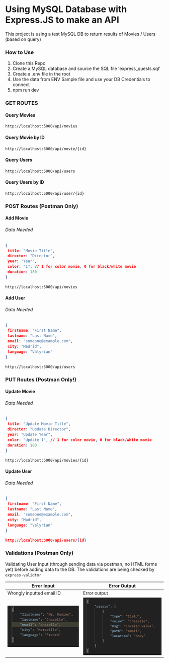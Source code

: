# Using MySQL Database with Express.JS to make an API

This project is using a test MySQL DB to return results of Movies / Users (based on query)

### How to Use
1. Clone this Repo
2. Create a MySQL database and source the SQL file 'express_quests.sql'
3. Create a .env file in the root
4. Use the data from ENV Sample file and use your DB Credentials to connect
5. npm run dev

### GET ROUTES

#### Query Movies
```
http://localhost:5000/api/movies
```

#### Query Movie by ID
```
http://localhost:5000/api/movie/{id}
```

#### Query Users
```
http://localhost:5000/api/users
```

#### Query Users by ID
```
http://localhost:5000/api/user/{id}
```

### POST Routes (Postman Only)
#### Add Movie

###### Data Needed
```JSON
{
 title: "Movie Title",
 director: "Director",
 year: "Year",
 color: "1", // 1 for color movie, 0 for black/white movie
 duration: 180
}
```
```
http://localhost:5000/api/movies
```

#### Add User
###### Data Needed
```JSON
{
 firstname: "First Name",
 lastname: "Last Name",
 email: "someone@example.com",
 city: "Madrid",
 language: "Valyrian"
}
```
```
http://localhost:5000/api/users
```

### PUT Routes (Postman Only!)

#### Update Movie

###### Data Needed

```json
{
 title: "Update Movie Title",
 director: "Update Director",
 year: "Update Year",
 color: "Update 1", // 1 for color movie, 0 for black/white movie
 duration: 180
}
```

```
http://localhost:5000/api/movies/{id}
```

#### Update User

###### Data Needed

```json
{
 firstname: "First Name",
 lastname: "Last Name",
 email: "someone@example.com",
 city: "Madrid",
 language: "Valyrian"
}
```

```json
http://localhost:5000/api/users/{id}
```

### Validations (Postman Only)

Validating User Input (through sending data via postman, no HTML forms yet) before adding data to the DB. The validations are being checked by `express-validtor`

| Error Input                  | Error Output                  |
| ---------------------------- | ----------------------------- |
| Wrongly inputted email ID    | Error output                  |
| ![](./images/errorinput.png) | ![](./images/erroroutput.png) |



